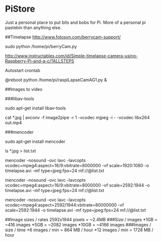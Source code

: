 # PiStore
Just a personal place to put bits and bobs for Pi. More of a personal pi pastebin than anything else.



##Timelapse
http://www.fotosyn.com/berrycam-support/

sudo python /home/pi/berryCam.py

http://www.instructables.com/id/Simple-timelapse-camera-using-Raspberry-Pi-and-a-c/?ALLSTEPS

Autostart crontab

@reboot python /home/pi/raspiLapseCamAG1.py & 

##Images to video

###libav-tools

sudo apt-get install libav-tools

cat *.jpg | avconv -f image2pipe -r 1 -vcodec mjpeg -i - -vcodec libx264 out.mp4

###mencoder

sudo apt-get install mencoder

ls *.jpg > list.txt

mencoder -nosound -ovc lavc -lavcopts vcodec=mpeg4:aspect=16/9:vbitrate=8000000 -vf scale=1920:1080 -o timelapse.avi -mf type=jpeg:fps=24 mf://@list.txt

mencoder -nosound -ovc lavc -lavcopts vcodec=mpeg4:aspect=16/9:vbitrate=8000000 -vf scale=2592:1944 -o timelapse.avi -mf type=jpeg:fps=24 mf://@list.txt

mencoder -nosound -ovc lavc -lavcopts vcodec=mpeg4:aspect=2592/1944:vbitrate=80000000 -vf scale=2592:1944 -o timelapse.avi -mf type=jpeg:fps=24 mf://@list.txt


##Image sizes / rates
2592x1944 pixels = ~2.4MB
###Size / images
*1GB = ~416 images
*5GB = ~2082 images
*10GB = ~4166 images
###Images / size / time
*6 images / min = 864 MB / hour
*12 images / min = 1728 MB / hour

